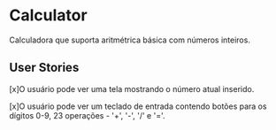 # Calculator

Calculadora que suporta aritmétrica básica com números inteiros.

## User Stories
[x]O usuário pode ver uma tela mostrando o número atual inserido.

[x]O usuário pode ver um teclado de entrada contendo botões para os dígitos 0-9, 23 operações - '+', '-', '/' e '='.